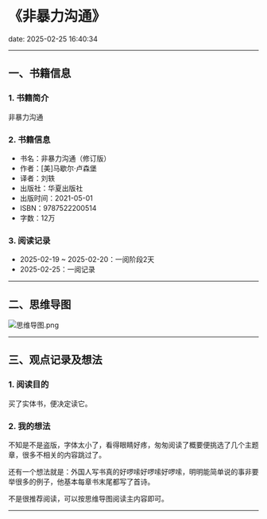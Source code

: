 # 《非暴力沟通》

date: 2025-02-25 16:40:34

---

## 一、书籍信息

### 1. 书籍简介

非暴力沟通

### 2. 书籍信息

- 书名：非暴力沟通（修订版）
- 作者：[美]马歇尔·卢森堡
- 译者：刘轶
- 出版社：华夏出版社
- 出版时间：2021-05-01
- ISBN：9787522200514
- 字数：12万

### 3. 阅读记录

- 2025-02-19 ~ 2025-02-20：一阅阶段2天
- 2025-02-25：一阅记录

---

## 二、思维导图

![思维导图.png](https://s21.ax1x.com/2025/02/25/pE16JOK.png)

---

## 三、观点记录及想法

### 1. 阅读目的

买了实体书，便决定读它。

### 2. 我的想法

不知是不是盗版，字体太小了，看得眼睛好疼，匆匆阅读了概要便挑选了几个主题章，很多不相关的内容跳过了。

还有一个想法就是：外国人写书真的好啰嗦好啰嗦好啰嗦，明明能简单说的事非要举很多的例子，他基本每章书末尾都写了首诗。

不是很推荐阅读，可以按思维导图阅读主内容即可。

---
